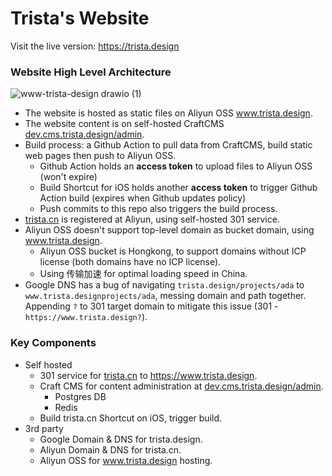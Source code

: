 # Trista's Website

Visit the live version: https://trista.design

### Website High Level Architecture

![www-trista-design drawio (1)](https://user-images.githubusercontent.com/2988555/172033774-68a82592-d234-45c9-a7cb-9845a4b33f6a.svg)

- The website is hosted as static files on Aliyun OSS www.trista.design.
- The website content is on self-hosted CraftCMS [dev.cms.trista.design/admin](https://dev.cms.trista.design/admin).
- Build process: a Github Action to pull data from CraftCMS, build static web pages then push to Aliyun OSS.
  - Github Action holds an **access token** to upload files to Aliyun OSS (won't expire)
  - Build Shortcut for iOS holds another **access token** to trigger Github Action build (expires when Github updates policy)
  - Push commits to this repo also triggers the build process.
- [trista.cn](http://trista.cn) is registered at Aliyun, using self-hosted 301 service.
- Aliyun OSS doesn't support top-level domain as bucket domain, using www.trista.design.
  - Aliyun OSS bucket is Hongkong, to support domains without ICP license (both domains have no ICP license).
  - Using 传输加速 for optimal loading speed in China.
- Google DNS has a bug of navigating `trista.design/projects/ada` to `www.trista.designprojects/ada`, messing domain and path together. Appending `?` to 301 target domain to mitigate this issue (301 - `https://www.trista.design?`).

### Key Components

- Self hosted
  - 301 service for [trista.cn](http://trista.cn) to https://www.trista.design.
  - Craft CMS for content administration at [dev.cms.trista.design/admin](https://dev.cms.trista.design/admin).
    - Postgres DB
    - Redis
  - Build trista.cn Shortcut on iOS, trigger build.
- 3rd party
  - Google Domain & DNS for trista.design.
  - Aliyun Domain & DNS for trista.cn.
  - Aliyun OSS for www.trista.design hosting.
